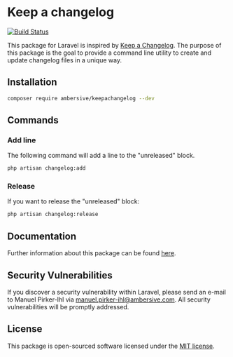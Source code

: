 # Keep a changelog

[![Build Status](https://travis-ci.org/AMBERSIVE/laravel-keepachangelog.svg?branch=master)](https://travis-ci.org/AMBERSIVE/laravel-keepachangelog)

This package for Laravel is inspired by [Keep a Changelog](https://keepachangelog.com/en/1.0.0/). The purpose of this package is the goal to provide a command line utility to create and update changelog files in a unique way.

## Installation

```bash
composer require ambersive/keepachangelog --dev
```

## Commands

### Add line

The following command will add a line to the "unreleased" block.

```bash
php artisan changelog:add
```

### Release

If you want to release the "unreleased" block:

```bash
php artisan changelog:release
```

## Documentation

Further information about this package can be found [here](docs/overview.md).

## Security Vulnerabilities

If you discover a security vulnerability within Laravel, please send an e-mail to Manuel Pirker-Ihl via [manuel.pirker-ihl@ambersive.com](mailto:manuel.pirker-ihl@ambersive.com). All security vulnerabilities will be promptly addressed.

## License

This package is open-sourced software licensed under the [MIT license](https://opensource.org/licenses/MIT).

